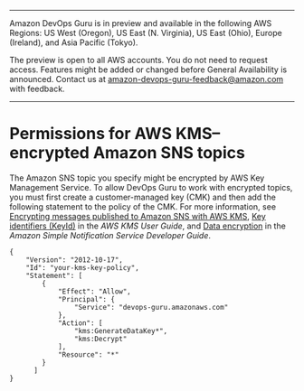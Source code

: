 --------

Amazon DevOps Guru is in preview and available in the following AWS Regions: US West \(Oregon\), US East \(N\. Virginia\), US East \(Ohio\), Europe \(Ireland\), and Asia Pacific \(Tokyo\)\.

The preview is open to all AWS accounts\. You do not need to request access\. Features might be added or changed before General Availability is announced\. Contact us at [amazon\-devops\-guru\-feedback@amazon\.com](mailto:amazon-devops-guru-feedback@amazon.com) with feedback\.

--------

# Permissions for AWS KMS–encrypted Amazon SNS topics<a name="sns-kms-permissions"></a>

 

 The Amazon SNS topic you specify might be encrypted by AWS Key Management Service\. To allow DevOps Guru to work with encrypted topics, you must first create a customer\-managed key \(CMK\) and then add the following statement to the policy of the CMK\. For more information, see [Encrypting messages published to Amazon SNS with AWS KMS](http://aws.amazon.com/blogs/compute/encrypting-messages-published-to-amazon-sns-with-aws-kms/), [Key identifiers \(KeyId\)](https://docs.aws.amazon.com/kms/latest/developerguide/concepts.html#key-id) in the *AWS KMS User Guide*, and [Data encryption](https://docs.aws.amazon.com/sns/latest/dg/sns-data-encryption.html) in the *Amazon Simple Notification Service Developer Guide*\.

```
{
    "Version": "2012-10-17",
    "Id": "your-kms-key-policy",
    "Statement": [
        {
            "Effect": "Allow",
            "Principal": {
                "Service": "devops-guru.amazonaws.com"
            },
            "Action": [
                "kms:GenerateDataKey*",
                "kms:Decrypt"
            ],
            "Resource": "*"
        }
      ]
}
```